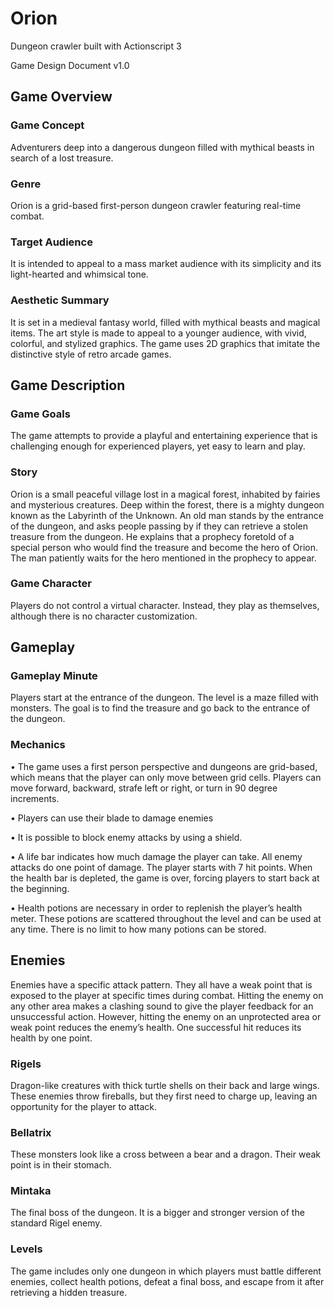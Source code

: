 # Orion
Dungeon crawler built with Actionscript 3
 
Game Design Document v1.0

## Game Overview

### Game Concept

Adventurers deep into a dangerous dungeon filled with mythical beasts in search of a lost treasure.

### Genre

Orion is a grid-based first-person dungeon crawler featuring real-time combat. 

### Target Audience

It is intended to appeal to a mass market audience with its simplicity and its light-hearted and whimsical tone.

### Aesthetic Summary

It is set in a medieval fantasy world, filled with mythical beasts and magical items. The art style is made to appeal to a younger audience, with vivid, colorful, and stylized graphics. The game uses 2D graphics that imitate the distinctive style of retro arcade games.

## Game Description

### Game Goals

The game attempts to provide a playful and entertaining experience that is challenging enough for experienced players, yet easy to learn and play. 

### Story

Orion is a small peaceful village lost in a magical forest, inhabited by fairies and mysterious creatures. Deep within the forest, there is a mighty dungeon known as the Labyrinth of the Unknown. An old man stands by the entrance of the dungeon, and asks people passing by if they can retrieve a stolen treasure from the dungeon. He explains that a prophecy foretold of a special person who would find the treasure and become the hero of Orion. The man patiently waits for the hero mentioned in the prophecy to appear.

### Game Character

Players do not control a virtual character. Instead, they play as themselves, although there is no character customization.

## Gameplay

### Gameplay Minute

Players start at the entrance of the dungeon. The level is a maze filled with monsters. The goal is to find the treasure and go back to the entrance of the dungeon. 

### Mechanics

•	The game uses a first person perspective and dungeons are grid-based, which means that the player can only move between grid cells. Players can move forward, backward, strafe left or right, or turn in 90 degree increments.

•	Players can use their blade to damage enemies

•	It is possible to block enemy attacks by using a shield.

•	A life bar indicates how much damage the player can take. All enemy attacks do one point of damage. The player starts with 7 hit points. When the health bar is depleted, the game is over, forcing players to start back at the beginning.

•	Health potions are necessary in order to replenish the player’s health meter. These potions are scattered throughout the level and can be used at any time. There is no limit to how many potions can be stored.

## Enemies

Enemies have a specific attack pattern. They all have a weak point that is exposed to the player at specific times during combat. Hitting the enemy on any other area makes a clashing sound to give the player feedback for an unsuccessful action. However, hitting the enemy on an unprotected area or weak point reduces the enemy’s health. One successful hit reduces its health by one point. 

### Rigels

Dragon-like creatures with thick turtle shells on their back and large wings. These enemies throw fireballs, but they first need to charge up, leaving an opportunity for the player to attack. 

### Bellatrix

These monsters look like a cross between a bear and a dragon. Their weak point is in their stomach.

### Mintaka

The final boss of the dungeon. It is a bigger and stronger version of the standard Rigel enemy.

### Levels

The game includes only one dungeon in which players must battle different enemies, collect health potions, defeat a final boss, and escape from it after retrieving a hidden treasure.
